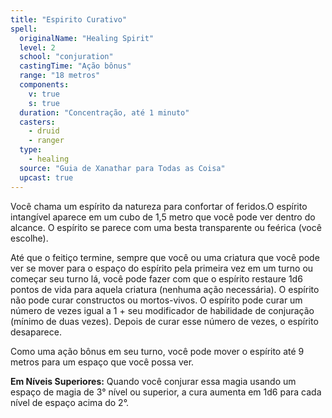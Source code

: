 ```yaml
---
title: "Espirito Curativo"
spell:
  originalName: "Healing Spirit"
  level: 2
  school: "conjuration"
  castingTime: "Ação bônus"
  range: "18 metros"
  components:
    v: true
    s: true
  duration: "Concentração, até 1 minuto"
  casters:
    - druid
    - ranger
  type:
    - healing
  source: "Guia de Xanathar para Todas as Coisa"
  upcast: true
---
```


Você chama um espírito da natureza para confortar of feridos.O espírito intangível aparece em um cubo de 1,5 metro que você pode ver dentro do alcance. O espírito se parece com uma besta transparente ou feérica (você escolhe).

Até que o feitiço termine, sempre que você ou uma criatura que você pode ver se mover para o espaço do espírito pela primeira vez em um turno ou começar seu turno lá, você pode fazer com que o espírito restaure 1d6 pontos de vida para aquela criatura (nenhuma ação necessária). O espírito não pode curar constructos ou mortos-vivos. O espírito pode curar um número de vezes igual a 1 + seu modificador de habilidade de conjuração (mínimo de duas vezes). Depois de curar esse número de vezes, o espírito desaparece.

Como uma ação bônus em seu turno, você pode mover o espírito até 9 metros para um espaço que você possa ver.

**Em Níveis Superiores:** Quando você conjurar essa magia usando um espaço de magia de 3° nível ou superior, a cura aumenta em 1d6 para cada nível de espaço acima do 2°.
